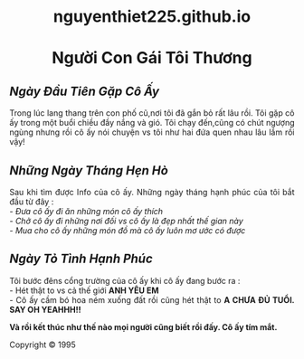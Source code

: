 # nguyenthiet225.github.io
<head>
<title>Bài Tập Đầu Tiên</title>
<meta charset="utf-8"/>
<style>
h1{
text-align:center;
}
p{
text-align:justify;
}
</style>
</head>
<body>
<h1>
Người Con Gái Tôi Thương
</h1>
<h2>
<i>Ngày Đầu Tiên Gặp Cô Ấy</i>
</h2>
<p>
Trong lúc lang thang trên con phố cũ,nơi tôi đã gắn bỏ rất lâu rồi.
Tôi gặp cô ấy trong một buổi chiều đầy nắng và gió. Tôi chạy đến,cũng có chút ngượng ngùng nhưng rồi cô ấy nói chuyện vs tôi như hai đứa quen nhau lâu lắm rồi vậy!
</p>
<h2>
<i>Những Ngày Tháng Hẹn Hò</i>
</h2>
<p>
Sau khi tìm được Info của cô ấy. Những ngày tháng hạnh phúc của tôi bắt đầu từ đây : 
<br>
<em>- Đưa cô ấy đi ăn những món cô ấy thích</em>
<br>
<em>- Chở cô ấy đi những nơi đối vs cô ấy là đẹp nhất thế gian này</em>
<br> 
<em>- Mua cho cô ấy những món đồ mà cô ấy luôn mơ ước có được</em>
</p>  
<h2>
<i>Ngày Tỏ Tình Hạnh Phúc</i>
</h2>
<p>
Tôi bước đêns cổng trường của cô ấy khi cô ấy đang bước ra : 
<br>
- Hét thật to vs cả thế giới <strong>ANH YÊU EM</strong>
<br>
- Cô ấy cầm bó hoa ném xuống đất rồi cũng hét thật to <strong>A CHƯA ĐỦ TUỔI. SAY OH YEAHHH!!</STRONG>
</P>
<P>
<B> Và rồi kết thúc như thế nào mọi người cũng biết rồi đấy. Cô ấy tím mắt.</b>
</p>
<p>Copyright &copy; 1995</p>
</body>
